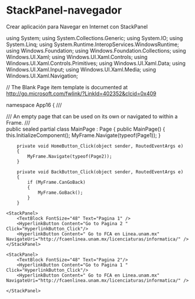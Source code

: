 # StackPanel-navegador
Crear aplicación para Navegar en Internet con StackPanel


using System;
using System.Collections.Generic;
using System.IO;
using System.Linq;
using System.Runtime.InteropServices.WindowsRuntime;
using Windows.Foundation;
using Windows.Foundation.Collections;
using Windows.UI.Xaml;
using Windows.UI.Xaml.Controls;
using Windows.UI.Xaml.Controls.Primitives;
using Windows.UI.Xaml.Data;
using Windows.UI.Xaml.Input;
using Windows.UI.Xaml.Media;
using Windows.UI.Xaml.Navigation;

// The Blank Page item template is documented at http://go.microsoft.com/fwlink/?LinkId=402352&clcid=0x409

namespace App16
{
    /// <summary>
    /// An empty page that can be used on its own or navigated to within a Frame.
    /// </summary>
    public sealed partial class MainPage : Page
    {
        public MainPage()
        {
            this.InitializeComponent();
            MyFrame.Navigate(typeof(Page1));
        }

        private void HomeButton_Click(object sender, RoutedEventArgs e)
        {
            MyFrame.Navigate(typeof(Page2));
        }

        private void BackButton_Click(object sender, RoutedEventArgs e)
        {
            if (MyFrame.CanGoBack)
            {
                MyFrame.GoBack();
            }
        }

<Page
    x:Class="App16.Page1"
    xmlns="http://schemas.microsoft.com/winfx/2006/xaml/presentation"
    xmlns:x="http://schemas.microsoft.com/winfx/2006/xaml"
    xmlns:local="using:App16"
    xmlns:d="http://schemas.microsoft.com/expression/blend/2008"
    xmlns:mc="http://schemas.openxmlformats.org/markup-compatibility/2006"
    mc:Ignorable="d">

    <StackPanel>
        <TextBlock FontSize="48" Text="Pagina 1" />
        <HyperlinkButton Content="Go to Pagina 2 " Click="HyperlinkButton_Click"/>
        <HyperlinkButton Content=" Go to FCA en Linea.unam.mx" NavigateUri="http://fcaenlinea.unam.mx/licenciaturas/informatica/" />
    </StackPanel>
</Page>

<Page
    x:Class="App16.Page2"
    xmlns="http://schemas.microsoft.com/winfx/2006/xaml/presentation"
    xmlns:x="http://schemas.microsoft.com/winfx/2006/xaml"
    xmlns:local="using:App16"
    xmlns:d="http://schemas.microsoft.com/expression/blend/2008"
    xmlns:mc="http://schemas.openxmlformats.org/markup-compatibility/2006"
    mc:Ignorable="d">

    <StackPanel>
        <TextBlock FontSize="48" Text="Pagina 2"/>
        <HyperlinkButton Content="Go to Pagina 1 " Click="HyperlinkButton_Click"/>
        <HyperlinkButton Content=" Go to FCA en Linea.unam.mx" NavigateUri="http://fcaenlinea.unam.mx/licenciaturas/informatica/" />

    </StackPanel>
</Page>
